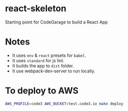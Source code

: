# react-skeleton
Starting point for CodeGarage to build a React App

# Notes

- It uses `env` & `react` presets for `babel`.
- It uses `standard` for js lint.
- It builds the app to `dist` folder.
- It use webpack-dev-server to run locally.

# To deploy to AWS

```bash
AWS_PROFILE=code3 AWS_BUCKET=test.code3.io make deploy
```
